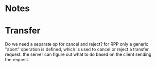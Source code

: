 # Notes

# Transfer

Do we need a separate op for cancel and reject?
for RPP only a generic "abort" operation is defined, which is used to cancel or reject a transfer request.
the server can figure out what to do based on the client sending the request.

